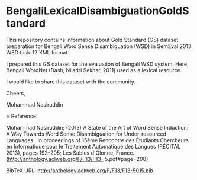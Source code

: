 # BengaliLexicalDisambiguationGoldStandard

This repository contains information about Gold Standard (GS) dataset preparation for Bengali Word Sense Disambiguation (WSD) in SemEval 2013 WSD task-12 XML format.

I prepared this GS dataset for the evaluation of Bengali WSD system. Here, Bengali WordNet (Dash, Niladri Sekhar, 2011) used as a lexical resource.

I would like to share this dataset with the community.

Cheers,

Mohammad Nasiruddin

=
Reference:

Mohammad Nasiruddin; (2013) A State of the Art of Word Sense Induction: A Way Towards Word
Sense Disambiguation for Under-resourced Languages . In proceedings of 15ème Rencontre des
Étudiants Chercheurs en Informatique pour le Traitement Automatique des Langues (RÉCITAL
2013), pages 192–205; Les Sables d'Olonne, France. (http://anthology.aclweb.org/F/F13/F13-
5.pdf#page=200)

BibTeX URL: http://anthology.aclweb.org/F/F13/F13-5015.bib
